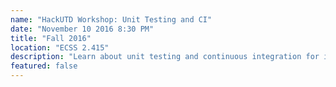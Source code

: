 ```yaml
---
name: "HackUTD Workshop: Unit Testing and CI"
date: "November 10 2016 8:30 PM"
title: "Fall 2016"
location: "ECSS 2.415"
description: "Learn about unit testing and continuous integration for improving app testing."
featured: false
---
```


